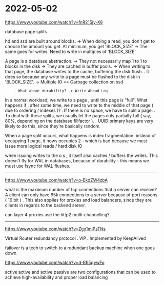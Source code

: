 # 2022-05-02

https://www.youtube.com/watch?v=fnR215jy-X8

database page splits

hd and ssd are built around blocks.
    -> When doing a read, you don't get to choose the amount you get. At minimum, you get 'BLOCK_SIZE'
        -> The same goes for writes.  Need to write in multiples of 'BLOCK_SIZE'
    
A page is a database abstraction.
    -> They not necessarily map 1 to 1 to blocks in the disk 
    -> They are cached in buffer pools. 
    -> When writing to that page, the database writes to the cache, buffering the disk flush.
        . It does so because any write to a page must be flushed to the disk in 'BLOCK_SIZE'. -> Multiple IO == Garbage collection on ssd
        
        . What about durability? -> Write Ahead Log
    
In a normal workload, we write to a page , until this page is "full". What happens if , after some time, we need to write to the middle of that page ( due to ordering / indexes )?
    . If there is no space, we have to split a page.
    . To deal with these splits, we usually let the pages only partially full ( say, 80%, depending on the database fillfactor ). 
    . UUID primary keys are very likely to do this, since they're basically random. 

When a page split occurs, what happens is index fragmentation: instead of occupying 1 page, it nows occupies 2 - which is bad because we must issue more logical reads / hard disk IO

when issuing writes to the o.s , it itself also caches / buffers the writes.
This doesn't fly for WAL in databases, because of durability - this means we must use fsync for WAL flushes.

___

https://www.youtube.com/watch?v=o-EkdZW4zbA


what is the maximum number of tcp connections that a server can receive?
    A client can only have 65k connections to a server because of port reasons ( 16 bit )
    . This also applies for proxies and load balancers, since they are clients in regards to the backend serevr.

can layer 4 proxies use the http2 multi-channelling?


___


https://www.youtube.com/watch?v=Zgy1miPsTNs

Virtual Router redundancy protocol
    . VIP
    . Implemented by KeepAlived



failover is a tech to switch to a redundant backup machine when one goes down. 

https://www.youtube.com/watch?v=d-Bfi5qywFo

active active and active passive are two configurations that can be used to achieve high-availability and proper load balancing 